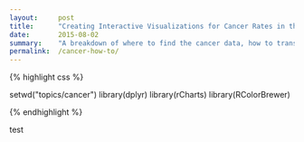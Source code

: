 ```yaml
---
layout:     post
title:      "Creating Interactive Visualizations for Cancer Rates in the US with R and rCharts"
date:       2015-08-02
summary:    "A breakdown of where to find the cancer data, how to transform it into an applicable format, and how to create and customize interactive visualizations that can be easily shared."
permalink:  /cancer-how-to/
---
```


{% highlight css %}

setwd("topics/cancer")
library(dplyr)
library(rCharts)
library(RColorBrewer)

{% endhighlight %}

test

